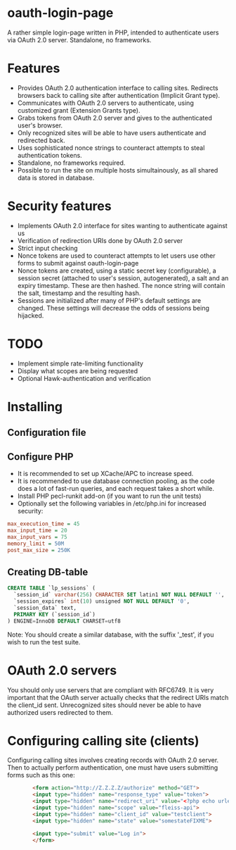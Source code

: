 # oauth-login-page

A rather simple login-page written in PHP, intended to authenticate users via OAuth 2.0 server. Standalone, no frameworks. 

# Features
- Provides OAuth 2.0 authentication interface to calling sites. Redirects browsers back to calling site after authentication (Implicit Grant type).
- Communicates with OAuth 2.0 servers to authenticate, using customized grant (Extension Grants type).
- Grabs tokens from OAuth 2.0 server and gives to the authenticated user's browser.
- Only recognized sites will be able to have users authenticate and redirected back.
- Uses sophisticated nonce strings to counteract attempts to steal authentication tokens.
- Standalone, no frameworks required.
- Possible to run the site on multiple hosts simultainously, as all shared data is stored in database.

# Security features
- Implements OAuth 2.0 interface for sites wanting to authenticate against us
- Verification of redirection URIs done by OAuth 2.0 server
- Strict input checking
- Nonce tokens are used to counteract attempts to let users use other forms to submit against oauth-login-page
- Nonce tokens are created, using a static secret key (configurable), a session secret (attached to user's session, autogenerated), a salt and an expiry timestamp. These are then hashed. The nonce string will contain the salt, timestamp and the resulting hash.
- Sessions are initialized after many of PHP's default settings are changed. These settings will decrease the odds of sessions being hijacked.

# TODO
- Implement simple rate-limiting functionality
- Display what scopes are being requested
- Optional Hawk-authentication and verification

# Installing 

## Configuration file

## Configure PHP
- It is recommended to set up XCache/APC to increase speed.
- It is recommended to use database connection pooling, as the code does a lot of fast-run queries, and each request takes a short while.
- Install PHP pecl-runkit add-on (if you want to run the unit tests)
- Optionally set the following variables in /etc/php.ini for increased security:

```ini
max_execution_time = 45
max_input_time = 20
max_input_vars = 75
memory_limit = 50M
post_max_size = 250K
```

## Creating DB-table

```sql
CREATE TABLE `lp_sessions` (
  `session_id` varchar(256) CHARACTER SET latin1 NOT NULL DEFAULT '',
  `session_expires` int(10) unsigned NOT NULL DEFAULT '0',
  `session_data` text,
  PRIMARY KEY (`session_id`)
) ENGINE=InnoDB DEFAULT CHARSET=utf8
```

Note: You should create a similar database, with the suffix '_test', if you wish to run the test suite. 

# OAuth 2.0 servers

You should only use servers that are compliant with RFC6749. It is very important that the OAuth server actually checks that the redirect URIs match the client_id sent. Unrecognized sites should never be able to have authorized users redirected to them.

# Configuring calling site (clients)

Configuring calling sites involves creating records with OAuth 2.0 server. Then to actually perform authentication, one must have users submitting forms such as this one:

```html
        <form action="http://Z.Z.Z.Z/authorize" method="GET">
        <input type="hidden" name="response_type" value="token">
        <input type="hidden" name="redirect_uri" value="<?php echo urlencode("http://Y.Y.Y.Y/redirect.php"); ?>">
        <input type="hidden" name="scope" value="fleiss-api">
        <input type="hidden" name="client_id" value="testclient">
        <input type="hidden" name="state" value="somestateFIXME">

        <input type="submit" value="Log in">
        </form>
```




